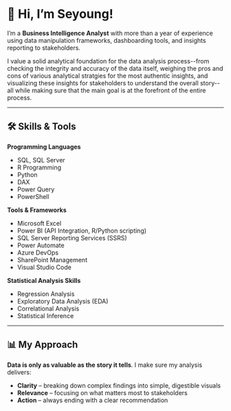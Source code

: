 # 👋 Hi, I’m Seyoung!

I’m a **Business Intelligence Analyst** with more than a year of experience using data manipulation frameworks, dashboarding tools, and insights reporting to stakeholders.

I value a solid analytical foundation for the data analysis process--from checking the integrity and accuracy of the data itself, weighing the pros and cons of various analytical stratgies for the most authentic insights, and visualizing these insights for stakeholders to understand the overall story-- all while making sure that the main goal is at the forefront of the entire process.

---

## 🛠 Skills & Tools  

**Programming Languages**  
- SQL, SQL Server  
- R Programming  
- Python  
- DAX  
- Power Query  
- PowerShell  

**Tools & Frameworks**  
- Microsoft Excel  
- Power BI (API Integration, R/Python scripting)  
- SQL Server Reporting Services (SSRS)  
- Power Automate  
- Azure DevOps  
- SharePoint Management  
- Visual Studio Code  

**Statistical Analysis Skills**  
- Regression Analysis  
- Exploratory Data Analysis (EDA)  
- Correlational Analysis  
- Statistical Inference  

---

## 📊 My Approach  
**Data is only as valuable as the story it tells**. I make sure my analysis delivers:
- **Clarity** – breaking down complex findings into simple, digestible visuals  
- **Relevance** – focusing on what matters most to stakeholders  
- **Action** – always ending with a clear recommendation  

